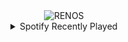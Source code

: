<div align="center">
<picture>
    <source media="(prefers-color-scheme: dark)" srcset="https://i.ibb.co/gmwhQGp/output-gif.gif">
    <source media="(prefers-color-scheme: light)" srcset="https://i.ibb.co/gmwhQGp/output-gif.gif">
    <img alt="RENOS" src="https://i.ibb.co/gmwhQGp/output-gif.gif">
</picture>
<details>
<summary>Spotify Recently Played</summary>
<img src="https://spotify-recently-played-readme.vercel.app/api?user=31d6d6zerc5ct6kck32na2ozsqf4&unique=1&width=400" alt="Spotify" />
</details>
</div>

<!-- Image deletion URL: https://ibb.co/fqtLZb5/893406f785846c75d67647aacd620ac2 -->